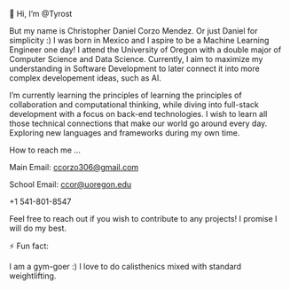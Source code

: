 👋 Hi, I’m @Tyrost

But my name is Christopher Daniel Corzo Mendez. Or just Daniel for simplicity :)
I was born in Mexico and I aspire to be a Machine Learning Engineer one day!
I attend the University of Oregon with a double major of Computer Science and Data Science.
Currently, I aim to maximize my understanding in Software Development to later connect it into
more complex developement ideas, such as AI.

I’m currently learning the principles of learning the principles of collaboration and computational thinking, 
while diving into full-stack development with a focus on back-end technologies.
I wish to learn all those technical connections that make our world go around every day.
Exploring new languages and frameworks during my own time.

How to reach me ...

Main Email:
ccorzo306@gmail.com

School Email:
ccor@uoregon.edu

+1 541-801-8547

Feel free to reach out if you wish to contribute to any projects!
I promise I will do my best.

⚡ Fun fact:

I am a gym-goer :) I love to do calisthenics mixed with standard weightlifting.
